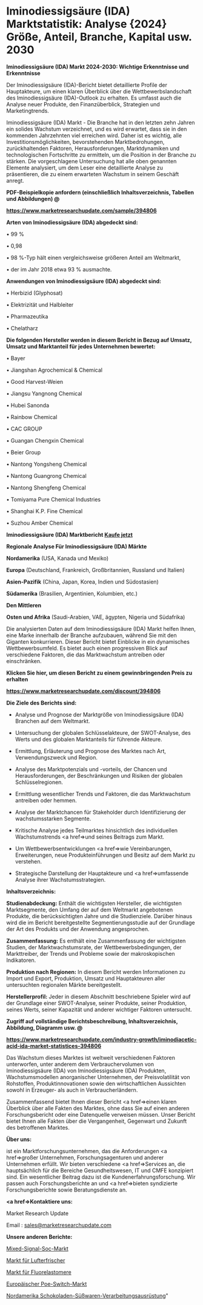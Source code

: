 # Iminodiessigsäure (IDA) Marktstatistik: Analyse {2024} Größe, Anteil, Branche, Kapital usw. 2030

<strong>Iminodiessigsäure (IDA) Markt 2024-2030: Wichtige Erkenntnisse und Erkenntnisse</strong>

Der Iminodiessigsäure (IDA)-Bericht bietet detaillierte Profile der Hauptakteure, um einen klaren Überblick über die Wettbewerbslandschaft des Iminodiessigsäure (IDA)-Outlook zu erhalten. Es umfasst auch die Analyse neuer Produkte, den Finanzüberblick, Strategien und Marketingtrends.

Iminodiessigsäure (IDA) Markt - Die Branche hat in den letzten zehn Jahren ein solides Wachstum verzeichnet, und es wird erwartet, dass sie in den kommenden Jahrzehnten viel erreichen wird. Daher ist es wichtig, alle Investitionsmöglichkeiten, bevorstehenden Marktbedrohungen, zurückhaltenden Faktoren, Herausforderungen, Marktdynamiken und technologischen Fortschritte zu ermitteln, um die Position in der Branche zu stärken. Die vorgeschlagene Untersuchung hat alle oben genannten Elemente analysiert, um dem Leser eine detaillierte Analyse zu präsentieren, die zu einem erwarteten Wachstum in seinem Geschäft anregt.



<strong><b>PDF-Beispielkopie anfordern (einschließlich Inhaltsverzeichnis, Tabellen und Abbildungen) @ </b></strong>

<strong><a href=https://www.marketresearchupdate.com/sample/394806>

<strong>https://www.marketresearchupdate.com/sample/394806</u></a></strong></strong>



<strong>Arten von Iminodiessigsäure (IDA) abgedeckt sind:</strong>

• 99 %

• 0,98

• 98 %-Typ hält einen vergleichsweise größeren Anteil am Weltmarkt,

• der im Jahr 2018 etwa 93 % ausmachte.



<strong>Anwendungen von Iminodiessigsäure (IDA) abgedeckt sind:</strong>

• Herbizid (Glyphosat)

• Elektrizität und Halbleiter

• Pharmazeutika

• Chelatharz



<strong>Die folgenden Hersteller werden in diesem Bericht in Bezug auf Umsatz, Umsatz und Marktanteil für jedes Unternehmen bewertet:</strong>

• Bayer

• Jiangshan Agrochemical & Chemical

• Good Harvest-Weien

• Jiangsu Yangnong Chemical

• Hubei Sanonda

• Rainbow Chemical

• CAC GROUP

• Guangan Chengxin Chemical

• Beier Group

• Nantong Yongsheng Chemical

• Nantong Guangrong Chemical

• Nantong Shengfeng Chemical

• Tomiyama Pure Chemical Industries

• Shanghai K.P. Fine Chemical

• Suzhou Amber Chemical



<strong>Iminodiessigsäure (IDA) Marktbericht <a href=https://www.marketresearchupdate.com/buynow/394806>Kaufe jetzt</a></strong>



<strong>Regionale Analyse Für Iminodiessigsäure (IDA) Märkte</strong>



<strong>Nordamerika</strong> (USA, Kanada und Mexiko)



<strong>Europa</strong> (Deutschland, Frankreich, Großbritannien, Russland und Italien)



<strong>Asien-Pazifik</strong> (China, Japan, Korea, Indien und Südostasien)



<strong>Südamerika</strong> (Brasilien, Argentinien, Kolumbien, etc.)



<strong>Den Mittleren</strong> 

<strong>Osten und Afrika</strong> (Saudi-Arabien, VAE, ägypten, Nigeria und Südafrika)

Die analysierten Daten auf dem Iminodiessigsäure (IDA) Markt helfen Ihnen, eine Marke innerhalb der Branche aufzubauen, während Sie mit den Giganten konkurrieren. Dieser Bericht bietet Einblicke in ein dynamisches Wettbewerbsumfeld. Es bietet auch einen progressiven Blick auf verschiedene Faktoren, die das Marktwachstum antreiben oder einschränken.



<strong>Klicken Sie hier, um diesen Bericht zu einem gewinnbringenden Preis zu erhalten
</strong>

<strong><a href=https://www.marketresearchupdate.com/discount/394806>https://www.marketresearchupdate.com/discount/394806</b></u></strong></a>



<strong>Die Ziele des Berichts sind:</strong>

- Analyse und Prognose der Marktgröße von Iminodiessigsäure (IDA) Branchen auf dem Weltmarkt.

- Untersuchung der globalen Schlüsselakteure, der SWOT-Analyse, des Werts und des globalen Marktanteils für führende Akteure.

- Ermittlung, Erläuterung und Prognose des Marktes nach Art, Verwendungszweck und Region.

- Analyse des Marktpotenzials und -vorteils, der Chancen und Herausforderungen, der Beschränkungen und Risiken der globalen Schlüsselregionen.

- Ermittlung wesentlicher Trends und Faktoren, die das Marktwachstum antreiben oder hemmen.

- Analyse der Marktchancen für Stakeholder durch Identifizierung der wachstumsstarken Segmente.

- Kritische Analyse jedes Teilmarktes hinsichtlich des individuellen Wachstumstrends <a href=>und</a> seines Beitrags zum Markt.

- Um Wettbewerbsentwicklungen <a href=>wie</a> Vereinbarungen, Erweiterungen, neue Produkteinführungen und Besitz auf dem Markt zu verstehen.

- Strategische Darstellung der Hauptakteure und <a href=>umfas</a>sende Analyse ihrer Wachstumsstrategien.



<strong>Inhaltsverzeichnis:</strong>



<strong>Studienabdeckung:</strong> Enthält die wichtigsten Hersteller, die wichtigsten Marktsegmente, den Umfang der auf dem Weltmarkt angebotenen Produkte, die berücksichtigten Jahre und die Studienziele. Darüber hinaus wird die im Bericht bereitgestellte Segmentierungsstudie auf der Grundlage der Art des Produkts und der Anwendung angesprochen.



<strong>Zusammenfassung:</strong> Es enthält eine Zusammenfassung der wichtigsten Studien, der Marktwachstumsrate, der Wettbewerbsbedingungen, der Markttreiber, der Trends und Probleme sowie der makroskopischen Indikatoren.



<strong>Produktion nach Regionen:</strong> In diesem Bericht werden Informationen zu Import und Export, Produktion, Umsatz und Hauptakteuren aller untersuchten regionalen Märkte bereitgestellt.



<strong>Herstellerprofil:</strong> Jeder in diesem Abschnitt beschriebene Spieler wird auf der Grundlage einer SWOT-Analyse, seiner Produkte, seiner Produktion, seines Werts, seiner Kapazität und anderer wichtiger Faktoren untersucht.



<strong><b>Zugriff auf vollständige Berichtsbeschreibung, Inhaltsverzeichnis, Abbildung, Diagramm usw. @ </b></strong>

<strong><a href=https://www.marketresearchupdate.com/industry-growth/iminodiacetic-acid-ida-market-statistices-394806>https://www.marketresearchupdate.com/industry-growth/iminodiacetic-acid-ida-market-statistices-394806</a></strong>

Das Wachstum dieses Marktes ist weltweit verschiedenen Faktoren unterworfen, unter anderem dem Verbrauchervolumen von Iminodiessigsäure (IDA) von Iminodiessigsäure (IDA) Produkten, Wachstumsmodellen anorganischer Unternehmen, der Preisvolatilität von Rohstoffen, Produktinnovationen sowie den wirtschaftlichen Aussichten sowohl in Erzeuger- als auch in Verbraucherländern.

Zusammenfassend bietet Ihnen dieser Bericht <a href=>einen</a> klaren Überblick über alle Fakten des Marktes, ohne dass Sie auf einen anderen Forschungsbericht oder eine Datenquelle verweisen müssen. Unser Bericht bietet Ihnen alle Fakten über die Vergangenheit, Gegenwart und Zukunft des betroffenen Marktes.



<strong>Über uns:</strong>

 ist ein Marktforschungsunternehmen, das die Anforderungen <a href=>großer</a> Unternehmen, Forschungsagenturen und anderer Unternehmen erfüllt. Wir bieten verschiedene <a href=>Services</a> an, die hauptsächlich für die Bereiche Gesundheitswesen, IT und CMFE konzipiert sind. Ein wesentlicher Beitrag dazu ist die Kundenerfahrungsforschung. Wir passen auch Forschungsberichte an und <a href=>bieten</a> syndizierte Forschungsberichte sowie Beratungsdienste an.



<strong><a href=>Kontaktiere uns:</a></strong>

Market Research Update

Email : sales@marketresearchupdate.com



<strong>Unsere anderen Berichte:</strong>

<a href=https://www.linkedin.com/pulse/mixed-signal-soc-market-expected-witness-high>Mixed-Signal-Soc-Markt</a>

<a href=https://www.linkedin.com/pulse/air-fresheners-market-outlooks-2023-size-shares>Markt für Lufterfrischer</a>

<a href=https://www.linkedin.com/pulse/fluoroelastomer-market-size-emerging-trends>Markt für Fluorelastomere</a>

<a href=https://www.linkedin.com/pulse/europe-poe-switch-market-2023-data-analysis-brief>Europäischer Poe-Switch-Markt</a>

<a href=https://www.linkedin.com/pulse/north-america-chocolate-confectionery-processing-equipment>Nordamerika Schokoladen-Süßwaren-Verarbeitungsausrüstung</a>"
